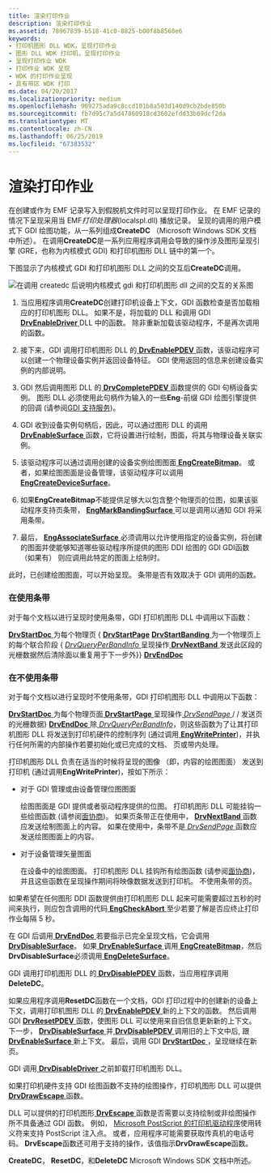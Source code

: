 ```yaml
---
title: 渲染打印作业
description: 渲染打印作业
ms.assetid: 78967839-b518-41c0-8825-b00f8b8560e6
keywords:
- 打印机图形 DLL WDK，呈现打印作业
- 图形 DLL WDK 打印机，呈现打印作业
- 呈现打印作业 WDK
- 打印作业 WDK 呈现
- WDK 的打印作业呈现
- 具有带区 WDK 打印
ms.date: 04/20/2017
ms.localizationpriority: medium
ms.openlocfilehash: 909275ada9c8ccd101b8a503d140d9cb2bde850b
ms.sourcegitcommit: fb7d95c7a5d47860918cd3602efdd33b69dcf2da
ms.translationtype: MT
ms.contentlocale: zh-CN
ms.lasthandoff: 06/25/2019
ms.locfileid: "67383532"
---
```

# <a name="rendering-a-print-job"></a>渲染打印作业





在创建或作为 EMF 记录写入到假脱机文件时可以呈现打印作业。 在 EMF 记录的情况下呈现采用当 EMF*打印处理器*(localspl.dll) 播放记录。 呈现的调用的用户模式下 GDI 绘图功能，从一系列组成**CreateDC** （Microsoft Windows SDK 文档中所述）。 在调用**CreateDC**是一系列应用程序调用会导致的操作涉及图形呈现引擎 (GRE，也称为内核模式 GDI) 和打印机图形 DLL 链中的第一个。

下图显示了内核模式 GDI 和打印机图形 DLL 之间的交互后**CreateDC**调用。

![在调用 createdc 后说明内核模式 gdi 和打印机图形 dll 之间的交互的关系图](images/gdirendr2.png)

1.  当应用程序调用**CreateDC**创建打印机设备上下文，GDI 函数检查是否加载相应的打印机图形 DLL。 如果不是，将加载的 DLL 和调用 GDI [ **DrvEnableDriver** ](https://docs.microsoft.com/windows/desktop/api/winddi/nf-winddi-drvenabledriver) DLL 中的函数。 除非重新加载该驱动程序，不是再次调用的函数。

2.  接下来，GDI 调用打印机图形 DLL 的[ **DrvEnablePDEV** ](https://docs.microsoft.com/windows/desktop/api/winddi/nf-winddi-drvenablepdev)函数，该驱动程序可以创建一个物理设备实例并返回设备特征。 GDI 使用返回的信息来创建设备实例的内部说明。

3.  GDI 然后调用图形 DLL 的[ **DrvCompletePDEV** ](https://docs.microsoft.com/windows/desktop/api/winddi/nf-winddi-drvcompletepdev)函数提供的 GDI 句柄设备实例。 图形 DLL 必须使用此句柄作为输入的一些**Eng**-前缀 GDI 绘图引擎提供的回调 (请参阅[GDI 支持服务](https://docs.microsoft.com/windows-hardware/drivers/display/gdi-support-services))。

4.  GDI 收到设备实例句柄后，因此，可以通过图形 DLL 的调用[ **DrvEnableSurface** ](https://docs.microsoft.com/windows/desktop/api/winddi/nf-winddi-drvenablesurface)函数，它将设置进行绘制，图面，将其与物理设备关联实例。

5.  该驱动程序可以通过调用创建的设备实例绘图图面[ **EngCreateBitmap**](https://docs.microsoft.com/windows/desktop/api/winddi/nf-winddi-engcreatebitmap)。 或者，如果绘图图面是设备管理，该驱动程序可以调用[ **EngCreateDeviceSurface**](https://docs.microsoft.com/windows/desktop/api/winddi/nf-winddi-engcreatedevicesurface)。

6.  如果**EngCreateBitmap**不能提供足够大以包含整个物理页的位图，如果该驱动程序支持页条带， [ **EngMarkBandingSurface** ](https://docs.microsoft.com/windows/desktop/api/winddi/nf-winddi-engmarkbandingsurface)可以是调用以通知 GDI 将采用条带。

7.  最后， [ **EngAssociateSurface** ](https://docs.microsoft.com/windows/desktop/api/winddi/nf-winddi-engassociatesurface)必须调用以允许使用指定的设备实例，将创建的图面并使能够知道哪些驱动程序所提供的图形 DDI 绘图的 GDI GDI函数 （如果有） 则应调用此特定的图面上绘制时。

此时，已创建绘图图面，可以开始呈现。 条带是否有效取决于 GDI 调用的函数。

### <a name="banding-in-use"></a>在使用条带

对于每个文档以进行呈现时使用条带，GDI 打印机图形 DLL 中调用以下函数：

[**DrvStartDoc** ](https://docs.microsoft.com/windows/desktop/api/winddi/nf-winddi-drvstartdoc)为每个物理页 { [ **DrvStartPage**](https://docs.microsoft.com/windows/desktop/api/winddi/nf-winddi-drvstartpage)
[**DrvStartBanding** ](https://docs.microsoft.com/windows/desktop/api/winddi/nf-winddi-drvstartbanding)为一个物理页上的每个联合阶段 { [ *DrvQueryPerBandInfo* ](https://docs.microsoft.com/windows/desktop/api/winddi/nf-winddi-drvqueryperbandinfo)呈现操作[ **DrvNextBand** ](https://docs.microsoft.com/windows/desktop/api/winddi/nf-winddi-drvnextband)发送此区段的光栅数据然后清除面以重复用于下一步外}} [ **DrvEndDoc**](https://docs.microsoft.com/windows/desktop/api/winddi/nf-winddi-drvenddoc)
### <a href="" id="banding-not-in-use"></a> 在不使用条带

对于每个文档以进行呈现时不使用条带，GDI 打印机图形 DLL 中调用以下函数：

[**DrvStartDoc** ](https://docs.microsoft.com/windows/desktop/api/winddi/nf-winddi-drvstartdoc)为每个物理页面[ **DrvStartPage** ](https://docs.microsoft.com/windows/desktop/api/winddi/nf-winddi-drvstartpage)呈现操作[ *DrvSendPage* ](https://docs.microsoft.com/windows/desktop/api/winddi/nf-winddi-drvsendpage)/ / 发送页的光栅数据} [ **DrvEndDoc** ](https://docs.microsoft.com/windows/desktop/api/winddi/nf-winddi-drvenddoc)除[ *DrvQueryPerBandInfo*](https://docs.microsoft.com/windows/desktop/api/winddi/nf-winddi-drvqueryperbandinfo)，则这些函数为了让其打印机图形 DLL 将发送到打印机硬件的控制序列 (通过调用[ **EngWritePrinter**](https://docs.microsoft.com/windows/desktop/api/winddi/nf-winddi-engwriteprinter))，并执行任何所需的内部操作若要初始化或已完成的文档、 页或带内处理。

打印机图形 DLL 负责在适当的时候将呈现的图像 （即，内容的绘图图面） 发送到打印机 (通过调用**EngWritePrinter**)，按如下所示：

-   对于 GDI 管理或由设备管理位图图面

    绘图图面是 GDI 提供或者驱动程序提供的位图。 打印机图形 DLL 可能挂钩一些绘图函数 (请参阅[面协商](https://docs.microsoft.com/windows-hardware/drivers/display/surface-negotiation))。 如果页条带正在使用中， [ **DrvNextBand** ](https://docs.microsoft.com/windows/desktop/api/winddi/nf-winddi-drvnextband)函数应发送绘制图面上的内容。 如果在使用中，条带不是[ *DrvSendPage* ](https://docs.microsoft.com/windows/desktop/api/winddi/nf-winddi-drvsendpage)函数应发送绘图图面上的内容。

-   对于设备管理矢量图面

    在设备中的绘图图面。 打印机图形 DLL 挂钩所有绘图函数 (请参阅[面协商](https://docs.microsoft.com/windows-hardware/drivers/display/surface-negotiation))，并且这些函数在呈现操作期间将映像数据发送到打印机。 不使用条带的页。

如果希望在任何图形 DDI 函数提供由打印机图形 DLL 起来可能需要超过五秒的时间来执行，则应包含调用的代码[ **EngCheckAbort** ](https://docs.microsoft.com/windows/desktop/api/winddi/nf-winddi-engcheckabort)至少若要了解是否应终止打印作业每隔 5 秒。

在 GDI 后调用[ **DrvEndDoc** ](https://docs.microsoft.com/windows/desktop/api/winddi/nf-winddi-drvenddoc)若要指示已完全呈现文档，它会调用[ **DrvDisableSurface**](https://docs.microsoft.com/windows/desktop/api/winddi/nf-winddi-drvdisablesurface)。 如果[ **DrvEnableSurface** ](https://docs.microsoft.com/windows/desktop/api/winddi/nf-winddi-drvenablesurface)调用[ **EngCreateBitmap**](https://docs.microsoft.com/windows/desktop/api/winddi/nf-winddi-engcreatebitmap)，然后**DrvDisableSurface**必须调用[ **EngDeleteSurface**](https://docs.microsoft.com/windows/desktop/api/winddi/nf-winddi-engdeletesurface)。

GDI 调用打印机图形 DLL 的[ **DrvDisablePDEV** ](https://docs.microsoft.com/windows/desktop/api/winddi/nf-winddi-drvdisablepdev)函数，当应用程序调用**DeleteDC**。

如果应用程序调用**ResetDC**函数在一个文档，GDI 打印过程中的创建新的设备上下文，调用打印机图形 DLL 的[ **DrvEnablePDEV** ](https://docs.microsoft.com/windows/desktop/api/winddi/nf-winddi-drvenablepdev)新的上下文的函数。 然后调用 GDI [ **DrvResetPDEV** ](https://docs.microsoft.com/windows/desktop/api/winddi/nf-winddi-drvresetpdev)函数，使图形 DLL 可以使用来自旧信息更新新的上下文。 下一步， [ **DrvDisableSurface** ](https://docs.microsoft.com/windows/desktop/api/winddi/nf-winddi-drvdisablesurface)并[ **DrvDisablePDEV** ](https://docs.microsoft.com/windows/desktop/api/winddi/nf-winddi-drvdisablepdev)调用旧的上下文中后, 跟[ **DrvEnableSurface** ](https://docs.microsoft.com/windows/desktop/api/winddi/nf-winddi-drvenablesurface)新上下文。 最后，调用 GDI [ **DrvStartDoc** ](https://docs.microsoft.com/windows/desktop/api/winddi/nf-winddi-drvstartdoc) ，呈现继续在新页。

GDI 调用[ **DrvDisableDriver** ](https://docs.microsoft.com/windows/desktop/api/winddi/nf-winddi-drvdisabledriver)之前卸载打印机图形 DLL。

如果打印机硬件支持 GDI 绘图函数不支持的绘图操作，打印机图形 DLL 可以提供[ **DrvDrawEscape** ](https://docs.microsoft.com/windows/desktop/api/winddi/nf-winddi-drvdrawescape)函数。

DLL 可以提供的打印机图形[ **DrvEscape** ](https://docs.microsoft.com/windows/desktop/api/winddi/nf-winddi-drvescape)函数是否需要以支持绘制或非绘图操作所不具备通过 GDI 函数。 例如， [Microsoft PostScript 的打印机驱动程序](microsoft-postscript-printer-driver.md)使用转义符来支持 PostScript 注入点。 或者，应用程序可能需要获取传真机的电话号码。 **DrvEscape**函数还可用于支持的操作，该值指示**DrvDrawEscape**函数。

**CreateDC**， **ResetDC**，和**DeleteDC** Microsoft Windows SDK 文档中所述。

 

 




